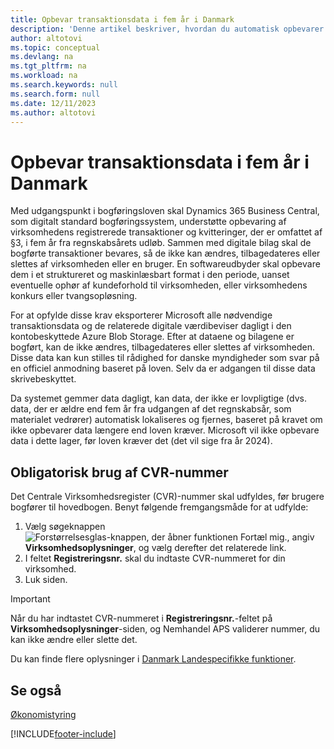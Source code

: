 ```yaml
---
title: Opbevar transaktionsdata i fem år i Danmark
description: 'Denne artikel beskriver, hvordan du automatisk opbevarer data baseret på den danske bogføringslov.'
author: altotovi
ms.topic: conceptual
ms.devlang: na
ms.tgt_pltfrm: na
ms.workload: na
ms.search.keywords: null
ms.search.form: null
ms.date: 12/11/2023
ms.author: altotovi
---
```


# <a name="keep-transactional-data-for-five-years-in-denmark"></a>Opbevar transaktionsdata i fem år i Danmark

Med udgangspunkt i bogføringsloven skal Dynamics 365 Business Central, som digitalt standard bogføringssystem, understøtte opbevaring af virksomhedens registrerede transaktioner og kvitteringer, der er omfattet af §3, i fem år fra regnskabsårets udløb. Sammen med digitale bilag skal de bogførte transaktioner bevares, så de ikke kan ændres, tilbagedateres eller slettes af virksomheden eller en bruger. En softwareudbyder skal opbevare dem i et struktureret og maskinlæsbart format i den periode, uanset eventuelle ophør af kundeforhold til virksomheden, eller virksomhedens konkurs eller tvangsopløsning.

For at opfylde disse krav eksporterer Microsoft alle nødvendige transaktionsdata og de relaterede digitale værdibeviser dagligt i den kontobeskyttede Azure Blob Storage. Efter at dataene og bilagene er bogført, kan de ikke ændres, tilbagedateres eller slettes af virksomheden. Disse data kan kun stilles til rådighed for danske myndigheder som svar på en officiel anmodning baseret på loven. Selv da er adgangen til disse data skrivebeskyttet.

Da systemet gemmer data dagligt, kan data, der ikke er lovpligtige (dvs. data, der er ældre end fem år fra udgangen af ​​det regnskabsår, som materialet vedrører) automatisk lokaliseres og fjernes, baseret på kravet om ikke opbevarer data længere end loven kræver. Microsoft vil ikke opbevare data i dette lager, før loven kræver det (det vil sige fra år 2024).

## <a name="mandatory-use-of-the-cvr-number"></a>Obligatorisk brug af CVR-nummer

Det Centrale Virksomhedsregister (CVR)-nummer skal udfyldes, før brugere bogfører til hovedbogen. Benyt følgende fremgangsmåde for at udfylde:

1. Vælg søgeknappen ![Forstørrelsesglas-knappen, der åbner funktionen Fortæl mig.](../../media/ui-search/search_small.png "Fortæl mig, hvad du vil foretage dig"), angiv **Virksomhedsoplysninger**, og vælg derefter det relaterede link.
2. I feltet **Registreringsnr.** skal du indtaste CVR-nummeret for din virksomhed.
3. Luk siden.

> [!IMPORTANT]
> Når du har indtastet CVR-nummeret i **Registreringsnr.**-feltet på **Virksomhedsoplysninger**-siden, og Nemhandel APS validerer nummer, du kan ikke ændre eller slette det.   

Du kan finde flere oplysninger i [Danmark Landespecifikke funktioner](denmark-local-functionality.md).

## <a name="see-also"></a>Se også

[Økonomistyring](../../finance.md)

[!INCLUDE[footer-include](../../includes/footer-banner.md)]

